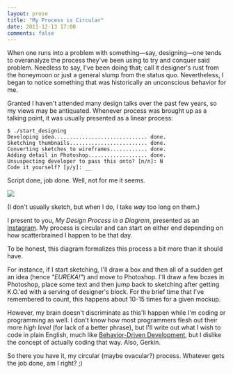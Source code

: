 ```yaml
---
layout: prose
title: "My Process is Circular"
date: 2011-12-13 17:00
comments: false
---
```


When one runs into a problem with something—say, designing—one tends to overanalyze the process they've been using to try and conquer said problem. Needless to say, I've been doing that; call it designer's rust from the honeymoon or just a general slump from the status quo. Nevertheless, I began to notice something that was historically an unconscious behavior for me.

Granted I haven't attended many design talks over the past few years, so my views may be antiquated. Whenever process was brought up as a talking point, it was usually presented as a linear process:

    $ ./start_designing
    Developing idea.............................. done.
    Sketching thumbnails......................... done.
    Converting sketches to wireframes............ done.
    Adding detail in Photoshop................... done.
    Unsuspecting developer to pass this onto? [n/n]: N
    Code it yourself? [y/y]: __

Script done, job done. Well, not for me it seems.

[![](/assets/4ee81579dabe9d0e9c01fbf1/blog/mpicsketch.jpg)][1]

(I don't usually sketch, but when I do, I take _way_ too long on them.)

I present to you, _My Design Process in a Diagram_, presented as an [Instagram][1]. My process is circular and can start on either end depending on how scatterbrained I happen to be that day.

To be honest, this diagram formalizes this process a bit more than it should have.

For instance, if I start sketching, I'll draw a box and then all of a sudden get an idea (hence _"EUREKA!"_) and move to Photoshop. I'll draw a few boxes in Photoshop, place some text and then jump back to sketching after getting K.O.'ed with a serving of designer's block. For the brief time that I've remembered to count, this happens about 10-15 times for a given mockup.

However, my brain doesn't discriminate as this'll happen while I'm coding or programming as well. I don't know how most programmers flesh out their more _high level_ (for lack of a better phrase), but I'll write out what I wish to code in plain English, much like [Behavior-Driven Development][2], but I dislike the concept of actually coding that way. Also, Gerkin.

So there you have it, my circular (maybe ovacular?) process. Whatever gets the job done, am I right? ;)

[1]: http://instagr.am/p/ZBZsW/
[2]: http://en.wikipedia.org/wiki/Behavior_Driven_Development
